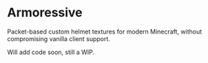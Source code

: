 # Armoressive
Packet-based custom helmet textures for modern Minecraft, without compromising vanilla client support.

Will add code soon, still a WIP.
